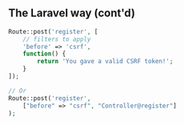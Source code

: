 The Laravel way (cont'd)
------------------------
```php
Route::post('register', [
    // filters to apply
    'before' => 'csrf',
    function() {
        return 'You gave a valid CSRF token!';
    }
]);

// Or
Route::post('register',
    ["before" => "csrf", "Controller@register"]
);
```
